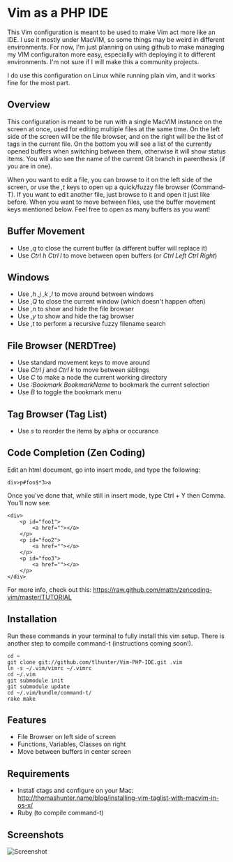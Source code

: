 Vim as a PHP IDE
===
This Vim configuration is meant to be used to make Vim act more like an IDE. I use it mostly under MacVIM,
so some things may be weird in different environments. For now, I'm just planning on using github to make
managing my VIM configuraiton more easy, especially with deploying it to different environments. I'm not
sure if I will make this a community projects.

I do use this configuration on Linux while running plain vim, and it works fine for the most part.


Overview
--
This configuration is meant to be run with a single MacVIM instance on the screen at once, used for editing
multiple files at the same time. On the left side of the screen will be the file browser, and on the right
will be the list of tags in the current file. On the bottom you will see a list of the currently opened
buffers when switching between them, otherwise it will show status items. You will also see the name of the
current Git branch in parenthesis (if you are in one).

When you want to edit a file, you can browse to it on the left side of the screen, or use the _,t_ keys
to open up a quick/fuzzy file browser (Command-T). If you want to edit another file, just browse to it and
open it just like before. When you want to move between files, use the buffer movement keys mentioned
below. Feel free to open as many buffers as you want!

Buffer Movement
---
* Use _,q_ to close the current buffer (a different buffer will replace it)
* Use _Ctrl h Ctrl l_ to move between open buffers (or _Ctrl Left Ctrl Right_)

Windows
---
* Use _,h ,j ,k ,l_ to move around between windows
* Use _,Q_ to close the current window (which doesn't happen often)
* Use _,n_ to show and hide the file browser
* Use _,y_ to show and hide the tag browser
* Use _,t_ to perform a recursive fuzzy filename search

File Browser (NERDTree)
---
* Use standard movement keys to move around
* Use _Ctrl j_ and _Ctrl k_ to move between siblings
* Use _C_ to make a node the current working directory
* Use _:Bookmark BookmarkName_ to bookmark the current selection
* Use _B_ to toggle the bookmark menu

Tag Browser (Tag List)
---
* Use _s_ to reorder the items by alpha or occurance

Code Completion (Zen Coding)
---

Edit an html document, go into insert mode, and type the following:

    div>p#foo$*3>a

Once you've done that, while still in insert mode, type Ctrl + Y then Comma. You'll now see:

    <div>
        <p id="foo1">
            <a href=""></a>
        </p>
        <p id="foo2">
            <a href=""></a>
        </p>
        <p id="foo3">
            <a href=""></a>
        </p>
    </div>

For more info, check out this: https://raw.github.com/mattn/zencoding-vim/master/TUTORIAL

Installation
---
Run these commands in your terminal to fully install this vim setup. There is another step to compile command-t
(instructions coming soon!).

    cd ~
    git clone git://github.com/tlhunter/Vim-PHP-IDE.git .vim
    ln -s ~/.vim/vimrc ~/.vimrc
    cd ~/.vim
    git submodule init
    git submodule update
    cd ~/.vim/bundle/command-t/
    rake make

Features
---
* File Browser on left side of screen
* Functions, Variables, Classes on right
* Move between buffers in center screen


Requirements
---
* Install ctags and configure on your Mac: http://thomashunter.name/blog/installing-vim-taglist-with-macvim-in-os-x/
* Ruby (to compile command-t)

Screenshots
---
![Screenshot](http://thomashunter.name/wp-content/uploads/20120907-MacVim.png "Screenshot of Configuration")
